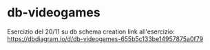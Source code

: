 # db-videogames
Esercizio del 20/11 su db schema creation
link all'esercizio:
https://dbdiagram.io/d/db-videogames-655b5c133be14957875a0f79
